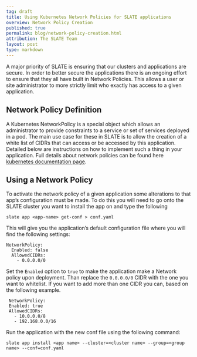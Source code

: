 ```yaml
---
tag: draft
title: Using Kubernetes Network Policies for SLATE applications
overview: Network Policy Creation
published: true
permalink: blog/network-policy-creation.html
attribution: The SLATE Team
layout: post
type: markdown
---
```


A major priority of SLATE is ensuring that our clusters and applications are secure. In order to better secure the applications there is an ongoing effort to ensure that they all have built in Network Policies. This allows a user or site administrator to more strictly limit who exactly has access to a given application.
<!--end_excerpt-->

## Network Policy Definition
A Kubernetes NetworkPolicy is a special object which allows an administrator to provide constraints to a service or set of services deployed in a pod. The main use case for these in SLATE is to allow the creation of a white list of CIDRs that can access or be accessed by this application. Detailed below are instructions on how to implement such a thing in your application. Full details about network policies can be found here [kubernetes documentation page](https://kubernetes.io/docs/concepts/services-networking/network-policies/).

## Using a Network Policy
To activate the network policy of a given application some alterations to that app’s configuration must be made. To do this you will need to go onto the SLATE cluster you want to install the app on and type the following 
```
slate app <app-name> get-conf > conf.yaml
```
This will give you the application’s default configuration file where you will find the following settings:     
```
NetworkPolicy:
  Enabled: false
  AllowedCIDRs: 
    - 0.0.0.0/0
```
Set the `Enabled` option to `true` to make the application make a Network policy upon deployment. Than replace the `0.0.0.0/0` CIDR with the one you want to whitelist. If you want to add more than one CIDR you can, based on the following example.
 ```
  NetworkPolicy:
  Enabled: true
  AllowedCIDRs: 
    - 10.0.0.0/8
    - 192.168.0.0/16
 ```
Run the application with the new conf file using the following command:
```
slate app install <app name> --cluster=<cluster name> --group=<group name> --conf=conf.yaml
```
